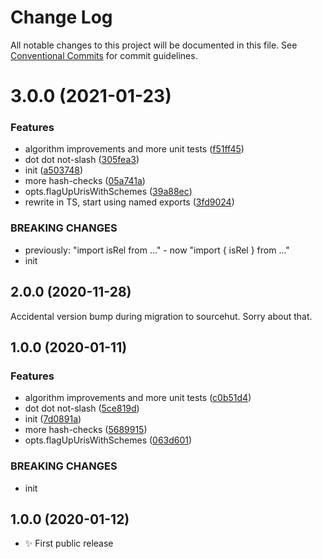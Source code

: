 # Change Log

All notable changes to this project will be documented in this file.
See [Conventional Commits](https://conventionalcommits.org) for commit guidelines.

# 3.0.0 (2021-01-23)


### Features

* algorithm improvements and more unit tests ([f51ff45](https://github.com/codsen/codsen/commit/f51ff45f1ae302c0053a48e9bb0bbfcdffbbc016))
* dot dot not-slash ([305fea3](https://github.com/codsen/codsen/commit/305fea3b5ad1c8839dda0406c8803b39317ddf46))
* init ([a503748](https://github.com/codsen/codsen/commit/a503748f8fe56f777d2c1288215f27b7506df224))
* more hash-checks ([05a741a](https://github.com/codsen/codsen/commit/05a741a49bf159632c14ba5031e11efb794249bc))
* opts.flagUpUrisWithSchemes ([39a88ec](https://github.com/codsen/codsen/commit/39a88ec8aa4a8e92d8067a17b2a6debf6ad46271))
* rewrite in TS, start using named exports ([3fd9024](https://github.com/codsen/codsen/commit/3fd9024adfb009998283f0c2fafcd17a930d0573))


### BREAKING CHANGES

* previously: "import isRel from ..." - now "import { isRel } from ..."
* init





## 2.0.0 (2020-11-28)

Accidental version bump during migration to sourcehut. Sorry about that.

## 1.0.0 (2020-01-11)

### Features

- algorithm improvements and more unit tests ([c0b51d4](https://gitlab.com/codsen/codsen/commit/c0b51d489b02159377a73f76edbc8e68411b5195))
- dot dot not-slash ([5ce819d](https://gitlab.com/codsen/codsen/commit/5ce819d3053133f4b4728f0ccc8fde34650f5ff1))
- init ([7d0891a](https://gitlab.com/codsen/codsen/commit/7d0891a1679aa10d9c30757f6e82f84d53c151c1))
- more hash-checks ([5689915](https://gitlab.com/codsen/codsen/commit/5689915d279696cb9f9a2491f8fbf2fc60c25da8))
- opts.flagUpUrisWithSchemes ([063d601](https://gitlab.com/codsen/codsen/commit/063d601cd740f041daf934cedd1c944e4cd53e30))

### BREAKING CHANGES

- init

## 1.0.0 (2020-01-12)

- ✨ First public release
